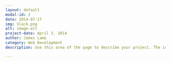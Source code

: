 ```yaml
---
layout: default
modal-id: 2
date: 2014-07-17
img: Slack.png
alt: image-alt
project-date: April 3. 2014
author: James Lame
category: Web Development
description: Use this area of the page to describe your project. The icon above is part of a free icon set by <a href="https://sellfy.com/p/8Q9P/jV3VZ/">Flat Icons</a>. On their website, you can download their free set with 16 icons, or you can purchase the entire set with 146 icons for only $12!

---
```

